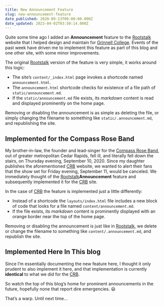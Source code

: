 ```yaml
---
title: New Announcement Feature
slug: new-announcement-feature
date_published: 2020-09-13T00:00:00.000Z
date_updated: 2023-04-02T03:50:14.000Z
---
```


Quite some time ago I added an **Announcement** feature to the [Rootstalk](https://rootstalk.grinnell.edu) website that I helped design and maintain for [Grinnell College](https://grinnell.edu). Events of the past week have driven me to implement this feature as part of this blog and one other site, with some minor improvements.

The original [Rootstalk](https://rootstalk.grinnell.edu) version of the feature is very simple, it works around this logic:

- The site’s `content/_index.html` page invokes a shortcode named `announcement.html`.
- The `announcement.html` shortcode checks for existence of a file path of `static/announcement.md`.
- If the `static/announcement.md` file exists, its *markdown* content is read and displayed prominently on the home page.

Removing or disabling the announcement is as simple as deleting the file, or simply changing the filename to something like `static/.announcement.md`, and republishing the site.

## Implemented for the Compass Rose Band

My brother-in-law, the founder and lead-singer for the [Compass Rose Band](https://compassroseband.net), out of greater metropolitan Cedar Rapids, fell ill, and literally fell down the stairs, on Thursday evening, September 10, 2020.  Since my daughter publishes the aforementioned [CRB](https://compassroseband.net) website, we wanted to alert their fans that the show set for Friday evening, September 11, would be canceled. We immediately thought of the [Rootstalk](https://rootstalk.grinnell.edu)**Announcement** feature and subsequently implemented it for the [CRB](https://compassroseband.net) site.

In the case of [CRB](https://compassroseband.net) the feature is implemented just a little differently:

- Instead of a shortcode the `layouts/index.html` file includes a new block of code that looks for a file named `content/announcement.md`.
- If the file exists, its *markdown* content is prominently displayed with an orange border near the top of the home page.

Removing or disabling the announcement is just like in [Rootstalk](https://rootstalk.grinnell.edu), we delete or change the filename to something like `content/.announcement.md`, and republish the site.

## Implemented Here In This blog

Since I’m essentially documenting the new feature here, I thought it only prudent to also implement it here, and that implementation is currently **identical** to what we did for the [CRB](https://compassroseband.net).

So watch the top of this blog’s home for prominent announcements in the future, hopefully none that report dire emergencies. 😃

That’s a warp. Until next time…
